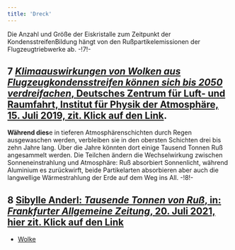 ```yaml
---
title: 'Dreck'
---
```


Die Anzahl und Größe der Eiskristalle zum Zeitpunkt der KondensstreifenBildung hängt von den Rußpartikelemissionen der Flugzeugtriebwerke ab. -!7!-
## **7** [_Klimaauswirkungen von Wolken aus Flugzeugkondensstreifen können sich bis 2050 verdreifachen_, Deutsches Zentrum für Luft- und Raumfahrt, Institut für Physik der Atmosphäre, 15. Juli 2019, zit. Klick auf den Link](https://www.dlr.de/content/de/artikel/news/2019/02/20190627klima-auswirkung-von-wolken-aus-flugzeugkondensstreifen.html).
**Während dies**e in tieferen Atmosphärenschichten durch Regen ausgewaschen werden, verbleiben sie in den obersten Schichten drei bis zehn Jahre lang. Über die Jahre könnten dort einige Tausend Tonnen Ruß angesammelt werden. Die Teilchen ändern die Wechselwirkung zwischen Sonneneinstrahlung und Atmosphäre: Ruß absorbiert Sonnenlicht, während Aluminium es zurückwirft, beide Partikelarten absorbieren aber auch die langwellige Wärmestrahlung der Erde auf dem Weg ins All. -!8!-
## **8** [Sibylle Anderl: _Tausende Tonnen von Ruß_, in: _Frankfurter Allgemeine Zeitung_, 20. Juli 2021, hier zit. Klick auf den Link](https://zeitung.faz.net/faz/deutschland-und-die-welt/2021-07-20/tausende-tonnen-von-russ/638225.html)

* [Wolke](Clouds_de)
